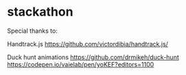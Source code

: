 # stackathon

Special thanks to:

Handtrack.js
https://github.com/victordibia/handtrack.js/

Duck hunt animations
https://github.com/drmikeh/duck-hunt
https://codepen.io/vaielab/pen/yoKEF?editors=1100
